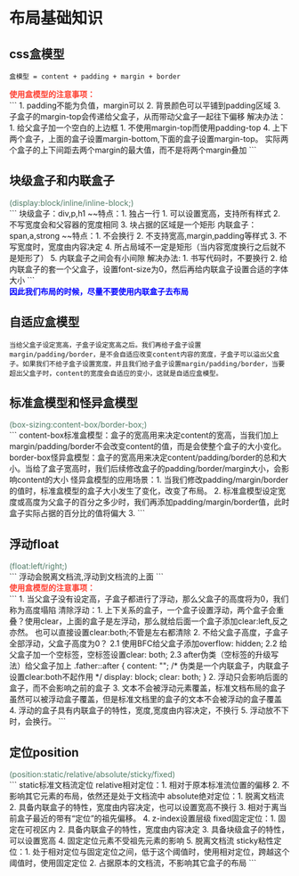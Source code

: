 # 布局基础知识

## css盒模型
```
盒模型 = content + padding + margin + border
```
<div style="color: #fd3f31;font-weight:1000">使用盒模型的注意事项：</div>
```
1. padding不能为负值，margin可以
2. 背景颜色可以平铺到padding区域
3. 子盒子的margin-top会传递给父盒子，从而带动父盒子一起往下偏移
    解决办法：1. 给父盒子加一个空白的上边框
             1. 不使用margin-top而使用padding-top
4. 上下两个盒子，上面的盒子设置margin-bottom,下面的盒子设置margin-top。
实际两个盒子的上下间距去两个margin的最大值，而不是将两个margin叠加
```

## 块级盒子和内联盒子
<div style="color:#507b66">(display:block/inline/inline-block;)</div>
```
块级盒子：div,p,h1
    ~~特点：1. 独占一行
            1. 可以设置宽高，支持所有样式
            2. 不写宽度会和父容器的宽度相同
            3. 块占据的区域是一个矩形
内联盒子：span,a,strong
    ~~特点：1. 不会换行
            2. 不支持宽高,margin,padding等样式
            3. 不写宽度时，宽度由内容决定
            4. 所占局域不一定是矩形（当内容宽度换行之后就不是矩形了）
            5. 内联盒子之间会有小间隙
                解决办法: 1. 书写代码时，不要换行
                          2. 给内联盒子的套一个父盒子，设置font-size为0，然后再给内联盒子设置合适的字体大小
```
<div style="color: blue; font-weight:1000">因此我们布局的时候，尽量不要使用内联盒子去布局</div>

## 自适应盒模型
```
当给父盒子设定宽高，子盒子设定宽高之后。我们再给子盒子设置margin/padding/border，是不会自适应改变content内容的宽度，子盒子可以溢出父盒子。如果我们不给子盒子设置宽度，并且我们给子盒子设置margin/padding/border，当要超出父盒子时，content的宽度会自适应的变小，这就是自适应盒模型。
```

## 标准盒模型和怪异盒模型
<div style="color:#507b66">(box-sizing:content-box/border-box;)</div>
```
content-box标准盒模型：盒子的宽高用来决定content的宽高，当我们加上margin/padding/border不会改变content的值，而是会使整个盒子的大小变化。
border-box怪异盒模型：盒子的宽高用来决定content/padding/border的总和大小。当给了盒子宽高时，我们后续修改盒子的padding/border/margin大小，会影响content的大小
    怪异盒模型的应用场景：1. 当我们修改padding/margin/border的值时，标准盒模型的盒子大小发生了变化，改变了布局。
                         2. 标准盒模型设定宽度或高度为父盒子的百分之多少时，我们再添加padding/margin/border值，此时
                            盒子实际占据的百分比的值将偏大
                         3.  
```

## 浮动float
<div style="color:#507b66">(float:left/right;)</div>
```
浮动会脱离文档流,浮动到文档流的上面
```
<div style="color: #fd3f31;font-weight:1000">使用盒模型的注意事项：</div>
```
1. 当父盒子没有设定高，子盒子都进行了浮动，那么父盒子的高度将为0，我们称为高度塌陷
    清除浮动：1. 上下关系的盒子，一个盒子设置浮动，两个盒子会重叠？使用clear，上面的盒子是左浮动，那么就给后面一个盒子添加clear:left,反之亦然。
                也可以直接设置clear:both;不管是左右都清除
              2. 不给父盒子高度，子盒子全部浮动，父盒子高度为0？
                2.1 使用BFC给父盒子添加overflow: hidden;
                2.2 给父盒子加一个空标签，空标签设置clear: both;
                2.3 after伪类（空标签的升级写法）给父盒子加上
                    .father::after {
                        content: "";
                        /* 伪类是一个内联盒子，内联盒子设置clear:both不起作用 */
                        display: block;
                        clear: both;
                    }
2. 浮动只会影响后面的盒子，而不会影响之前的盒子
3. 文本不会被浮动元素覆盖，标准文档布局的盒子虽然可以被浮动盒子覆盖，但是标准文档里的盒子的文本不会被浮动的盒子覆盖
4. 浮动的盒子具有内联盒子的特性，宽度,宽度由内容决定，不换行
5. 浮动放不下时，会换行。
```

## 定位position
<div style="color:#507b66">(position:static/relative/absolute/sticky/fixed)</div>
```
static标准文档流定位
relative相对定位：1. 相对于原本标准流位置的偏移
                  2. 不影响其它元素的布局，依然还是处于文档流中
absolute绝对定位：1. 脱离文档流
                  2. 具备内联盒子的特性，宽度由内容决定，也可以设置宽高不换行
                  3. 相对于离当前盒子最近的带有“定位”的祖先偏移。
                  4. z-index设置层级
fixed固定定位：1. 固定在可视区内
               2. 具备内联盒子的特性，宽度由内容决定
               3. 具备块级盒子的特性，可以设置宽高
               4. 固定定位元素不受祖先元素的影响
               5. 脱离文档流
sticky粘性定位：1. 处于相对定位与固定定位之间，低于这个阈值时，使用相对定位，跨越这个阈值时，使用固定定位
                2. 占据原本的文档流，不影响其它盒子的布局
```